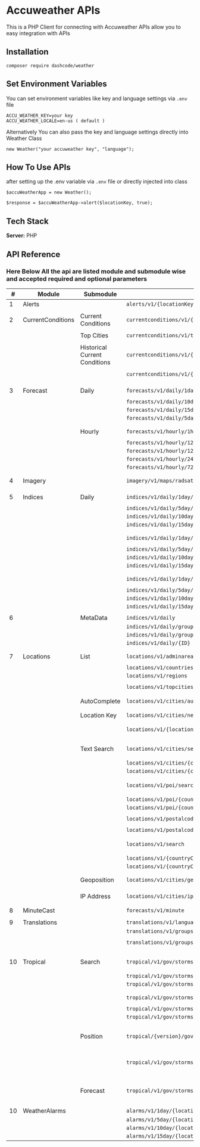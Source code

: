 
# Accuweather APIs

This is a PHP Client for connecting with Accuweather APIs allow you to easy integration with APIs


## Installation 

```
composer require dashcode/weather
```

## Set Environment Variables
You can set environment variables like key and language settings via `.env` file 
```
ACCU_WEATHER_KEY=your key
ACCU_WEATHER_LOCALE=en-us ( default ) 
```

Alternatively You can also pass the key and language settings directly into Weather Class 
```
new Weather("your accuweather key", "language");
```

## How To Use APIs 
after setting up the .env variable via `.env` file or directly injected into class

```
$accuWeatherApp = new Weather();

$response = $accuWeatherApp->alert($locationKey, true);

```

## Tech Stack

**Server:** PHP


## API Reference

### Here Below All the api are listed module and submodule wise and accepted required and optional parameters


| **#** | **Module**        | **Submodule**                 | **Accu Weather API**                                                       | **Package Method **                                                                                                                                                    |
|-------|-------------------|-------------------------------|----------------------------------------------------------------------------|------------------------------------------------------------------------------------------------------------------------------------------------------------------------|
| 1     | Alerts            |                               | `alerts/v1/{locationKey}`                                                  | `location($locationKey, bool $details = false)`                                                                                                                        |
|       |                   |                               |                                                                            |                                                                                                                                                                        |
| 2     | CurrentConditions | Current Conditions            | `currentconditions/v1/{locationKey}`                                       | `location($locationKey, bool $details = false)`                                                                                                                        |
|       |                   |                               |                                                                            |                                                                                                                                                                        |
|       |                   | Top Cities                    | `currentconditions/v1/topcities/{group}`                                   | `topCities(int $group = 50)`                                                                                                                                           |
|       |                   |                               |                                                                            |                                                                                                                                                                        |
|       |                   | Historical Current Conditions | `currentconditions/v1/{locationKey}/historical/24`                         | `past24HourCondition($locationKey, bool $details = false)`                                                                                                             |
|       |                   |                               | `currentconditions/v1/{locationKey}/historical`                            | `past6HourCondition($locationKey, bool $details = false)`                                                                                                              |
|       |                   |                               |                                                                            |                                                                                                                                                                        |
| 3     | Forecast          | Daily                         | `forecasts/v1/daily/1day/{locationKey}`                                    | `daily(string $locationKey, int $day = 1, bool $details = false, bool $metrics = false)`                                                                               |
|       |                   |                               | `forecasts/v1/daily/10day/{locationKey}`                                   |                                                                                                                                                                        |
|       |                   |                               | `forecasts/v1/daily/15day/{locationKey}`                                   |                                                                                                                                                                        |
|       |                   |                               | `forecasts/v1/daily/5day/{locationKey}`                                    |                                                                                                                                                                        |
|       |                   |                               |                                                                            |                                                                                                                                                                        |
|       |                   | Hourly                        | `forecasts/v1/hourly/1hour/{locationKey}`                                  | `hourly(string $locationKey, int $hour = 1, bool $details = false, bool $metrics = false)`                                                                             |
|       |                   |                               | `forecasts/v1/hourly/12hour/{locationKey}`                                 |                                                                                                                                                                        |
|       |                   |                               | `forecasts/v1/hourly/120hour/{locationKey}`                                |                                                                                                                                                                        |
|       |                   |                               | `forecasts/v1/hourly/24hour/{locationKey}`                                 |                                                                                                                                                                        |
|       |                   |                               | `forecasts/v1/hourly/72hour/{locationKey}`                                 |                                                                                                                                                                        |
|       |                   |                               |                                                                            |                                                                                                                                                                        |
| 4     | Imagery           |                               | `imagery/v1/maps/radsat/{resolution}/{locationKey}`                        | `daily(string $locationKey, int $width = 480, int $height = 480)`                                                                                                      |
|       |                   |                               |                                                                            |                                                                                                                                                                        |
| 5     | Indices           | Daily                         | `indices/v1/daily/1day/{locationKey}/groups/{ID}`                          | `locationSpecificGroup(string $locationKey, int $day, int $groupId, bool $details = false)`                                                                            |
|       |                   |                               | `indices/v1/daily/5day/{locationKey}/groups/{ID}`                          |                                                                                                                                                                        |
|       |                   |                               | `indices/v1/daily/10day/{locationKey}/groups/{ID}`                         |                                                                                                                                                                        |
|       |                   |                               | `indices/v1/daily/15day/{locationKey}/groups/{ID}`                         |                                                                                                                                                                        |
|       |                   |                               |                                                                            |                                                                                                                                                                        |
|       |                   |                               | `indices/v1/daily/1day/{locationKey}/{ID}`                                 | `locationSpecificIndex(string $locationKey, int $day, int $indexId, bool $details = false)`                                                                            |
|       |                   |                               | `indices/v1/daily/5day/{locationKey}/{ID}`                                 |                                                                                                                                                                        |
|       |                   |                               | `indices/v1/daily/10day/{locationKey}/{ID}`                                |                                                                                                                                                                        |
|       |                   |                               | `indices/v1/daily/15day/{locationKey}/{ID}`                                |                                                                                                                                                                        |
|       |                   |                               |                                                                            |                                                                                                                                                                        |
|       |                   |                               | `indices/v1/daily/1day/{locationKey}`                                      | `locationAllIndices(string $locationKey, int $day, bool $details = false)`                                                                                             |
|       |                   |                               | `indices/v1/daily/5day/{locationKey}`                                      |                                                                                                                                                                        |
|       |                   |                               | `indices/v1/daily/10day/{locationKey}`                                     |                                                                                                                                                                        |
|       |                   |                               | `indices/v1/daily/15day/{locationKey}`                                     |                                                                                                                                                                        |
|       |                   |                               |                                                                            |                                                                                                                                                                        |
| 6     |                   | MetaData                      | `indices/v1/daily`                                                         | `allDailyIndicesMetaData()`                                                                                                                                            |
|       |                   |                               | `indices/v1/daily/groups`                                                  | `allIndexGroupMetaData()`                                                                                                                                              |
|       |                   |                               | `indices/v1/daily/groups/{ID}`                                             | `specificGroupAllIndicesMetaData($ID)`                                                                                                                                 |
|       |                   |                               | `indices/v1/daily/{ID}`                                                    | `specificIndexMetaData($ID)`                                                                                                                                           |
|       |                   |                               |                                                                            |                                                                                                                                                                        |
| 7     | Locations         | List                          | `locations/v1/adminareas/{countryCode}`                                    | `adminAreaListInCountry($countryCode, $offset = null)`                                                                                                                 |
|       |                   |                               | `locations/v1/countries/{regionCode}`                                      | `countriesListInRegion($regionCode)`                                                                                                                                   |
|       |                   |                               | `locations/v1/regions`                                                     | `regionsList()`                                                                                                                                                        |
|       |                   |                               | `locations/v1/topcities/{group}`                                           | `topCitiesListByGroup($group, bool $details = false)`                                                                                                                  |
|       |                   |                               |                                                                            |                                                                                                                                                                        |
|       |                   | AutoComplete                  | `locations/v1/cities/autocomplete`                                         | `autoCompleteSearch(string $search)`                                                                                                                                   |
|       |                   |                               |                                                                            |                                                                                                                                                                        |
|       |                   | Location Key                  | `locations/v1/cities/neighbors/{locationKey}`                              | `neighborCitiesByLocation($locationKey, bool $details = false)`                                                                                                        |
|       |                   |                               | `locations/v1/{locationKey}`                                               | `searchByLocation($locationKey, bool $details = false)`                                                                                                                |
|       |                   |                               |                                                                            |                                                                                                                                                                        |
|       |                   | Text Search                   | `locations/v1/cities/search`                                               | `searchByCity(string $search, $countryCode = null, $adminCode = null, bool $details = false, $offset = null, $alias = null)`                                           |
|       |                   |                               | `locations/v1/cities/{countryCode}/{adminCode}/search`                     |                                                                                                                                                                        |
|       |                   |                               | `locations/v1/cities/{countryCode}/search`                                 |                                                                                                                                                                        |
|       |                   |                               | `locations/v1/poi/search`                                                  | `searchByPOI(string $search, $countryCode = null, $adminCode = null, bool $details = false, string $typeID = null)`                                                    |
|       |                   |                               | `locations/v1/poi/{countryCode}/{adminCode}/search`                        |                                                                                                                                                                        |
|       |                   |                               | `locations/v1/poi/{countryCode}/search`                                    |                                                                                                                                                                        |
|       |                   |                               | `locations/v1/postalcodes/search`                                          | `searchByPostalCode(string $code, $countryCode = null, bool $details = false)`                                                                                         |
|       |                   |                               | `locations/v1/postalcodes/{countryCode}/search`                            |                                                                                                                                                                        |
|       |                   |                               | `locations/v1/search`                                                      | `searchByText(string $search, $countryCode = null, $adminCode = null, bool $details = false, $offset = null, $alias = null)`                                           |
|       |                   |                               | `locations/v1/{countryCode}/{adminCode}/search`                            |                                                                                                                                                                        |
|       |                   |                               | `locations/v1/{countryCode}/search`                                        |                                                                                                                                                                        |
|       |                   |                               |                                                                            |                                                                                                                                                                        |
|       |                   | Geoposition                   | `locations/v1/cities/geoposition/search`                                   | `searchByGeoPosition(string $lat, string $long, bool $details = false, bool $toplevel = false)`                                                                        |
|       |                   |                               |                                                                            |                                                                                                                                                                        |
|       |                   | IP Address                    | `locations/v1/cities/ipaddress`                                            | `searchByIPAddress(string $ip, bool $details = false)`                                                                                                                 |
|       |                   |                               |                                                                            |                                                                                                                                                                        |
| 8     | MinuteCast        |                               | `forecasts/v1/minute`                                                      | `summary(float $lat , float $long)`                                                                                                                                    |
|       |                   |                               |                                                                            |                                                                                                                                                                        |
| 9     | Translations      |                               | `translations/v1/languages`                                                | `listAllLanguages()`                                                                                                                                                   |
|       |                   |                               | `translations/v1/groups`                                                   | `listAvailableTranslationGroup()`                                                                                                                                      |
|       |                   |                               | `translations/v1/groups/{groupID}`                                         | `listOfTranslationsForSpecificGroup(int $groupID)`                                                                                                                     |
|       |                   |                               |                                                                            |                                                                                                                                                                        |
| 10    | Tropical          | Search                        | `tropical/v1/gov/storms/{yyyy}`                                            | `govtIssuedStormsWithYearBasinAndGovtID(int $year, string $basinID = null, $governmentID = null)`                                                                      |
|       |                   |                               | `tropical/v1/gov/storms/{yyyy}/{basinID}`                                  |                                                                                                                                                                        |
|       |                   |                               | `tropical/v1/gov/storms/{yyyy}/{basinID}/{governmentID}`                   |                                                                                                                                                                        |
|       |                   |                               |                                                                            |                                                                                                                                                                        |
|       |                   |                               | `tropical/v1/gov/storms/active`                                            | `govtIssuedActiveStormsWithBasinAndGovtID(string $basinID = null, $governmentID = null)`                                                                               |
|       |                   |                               | `tropical/v1/gov/storms/active/{basinId}`                                  |                                                                                                                                                                        |
|       |                   |                               | `tropical/v1/gov/storms/active/{basinID}/{governmentID}`                   |                                                                                                                                                                        |
|       |                   |                               |                                                                            |                                                                                                                                                                        |
|       |                   | Position                      | `tropical/{version}/gov/storms/{yyyy}/{basinID}/{governmentID}/positions`  | `allPositionsOfCyclone(string $version, int $year, string $basinID, $governmentID, bool $details = false, bool $radiigeometry = false, bool $includeLandmarks = true)` |
|       |                   |                               | `tropical/v1/gov/storms/{yyyy}/{basinID}/{governmentID}/positions/current` | `currentPositionOfCyclone(int $year, string $basinID, $governmentID, bool $details = false, bool $radiigeometry = false, bool $includeLandmarks = true)`               |
|       |                   |                               |                                                                            |                                                                                                                                                                        |
|       |                   | Forecast                      | `tropical/v1/gov/storms/{yyyy}/{basinID}/{governmentID}/forecasts`         | `forecastOfCyclone(int $year, string $basinID, $governmentID, bool $details = false, bool $radiigeometry = false, bool $includeLandmarks = true)`                      |
|       |                   |                               |                                                                            |                                                                                                                                                                        |
| 10    | WeatherAlarms     |                               | `alarms/v1/1day/{locationKey}`                                             | `dayWise(string $locationKey, int $day = 1)`                                                                                                                           |
|       |                   |                               | `alarms/v1/5day/{locationKey}`                                             |                                                                                                                                                                        |
|       |                   |                               | `alarms/v1/10day/{locationKey}`                                            |                                                                                                                                                                        |
|       |                   |                               | `alarms/v1/15day/{locationKey}`                                            |                                                                                                                                                                        |



